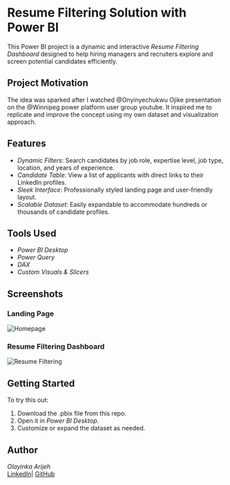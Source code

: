 # Resume Filtering Solution with Power BI

This Power BI project is a dynamic and interactive *Resume Filtering Dashboard* designed to help hiring managers and recruiters explore and screen potential candidates efficiently.

## Project Motivation

The idea was sparked after I watched @Onyinyechukwu Ojike presentation on the @Winnipeg power platform user group youtube. It inspired me to replicate and improve the concept using my own dataset and visualization approach.

## Features

- *Dynamic Filters*: Search candidates by job role, expertise level, job type, location, and years of experience.
- *Candidate Table*: View a list of applicants with direct links to their LinkedIn profiles.
- *Sleek Interface*: Professionally styled landing page and user-friendly layout.
- *Scalable Dataset*: Easily expandable to accommodate hundreds or thousands of candidate profiles.

## Tools Used

- *Power BI Desktop*
- *Power Query*
- *DAX*
- *Custom Visuals & Slicers*

## Screenshots

### Landing Page
![Homepage](resume-building-report-view.png")

### Resume Filtering Dashboard
![Resume Filtering](images/resume-filtering-dashboard.png)

## Getting Started

To try this out:

1. Download the .pbix file from this repo.
2. Open it in *Power BI Desktop*.
3. Customize or expand the dataset as needed.

## Author

*Olayinka Arijeh*  
[LinkedIn](https://www.linkedin.com/in/arijeh-olayinka/)| [GitHub](https://github.com/Captteri)
